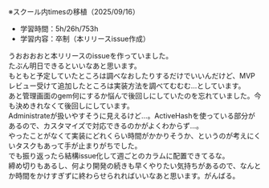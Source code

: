 ※スクール内timesの移植（2025/09/16）


- 学習時間：5h/26h/753h
- 学習内容：卒制（本リリースissue作成）
  
うおおおおと本リリースのissueを作っていました。  
たぶん明日できるといいなあと思います。  
もともと予定していたところは調べなおしたりするだけでいいんだけど、MVPレビュー受けて追加したところは実装方法を調べてむむむ…としています。  
あと管理画面のgem何にするか悩んで後回しにしていたのを忘れていました。今も決めきれなくて後回しにしています。  
Administrateが扱いやすそうに見えるけど…。ActiveHashを使っている部分があるので、カスタマイズで対応できるのかがよくわからず…。  
やったことがなくて実装にどれくらい時間がかかりそうか、というのが考えにくいタスクもあって手が止まりがちでした。  
でも振り返ったら結構issue化して週ごとのカラムに配置できてるな。  
締め切りもあるし、何より開発の続きも早くやりたい気持ちがあるので、なんとか時間をかけすぎずに終わらせられればいいなあと思います。がんばる。
